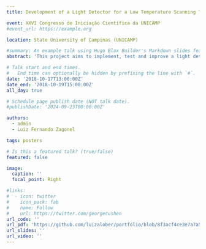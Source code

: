 ```yaml
---
title: Development of a Light Detector for a Low Temperature Scanning Tunneling Microscope

event: XXVI Congresso de Iniciação Científica da UNICAMP
#event_url: https://example.org

location: State University of Campinas (UNICAMP)

#summary: An example talk using Hugo Blox Builder's Markdown slides feature.
abstract: 'This project aims to implement, test and improve a light detection system that will be installed in a Scanning Tunneling Microscope operating at Low Temperatures (LT-STM). This system is made of a parabolic mirror, a converging lens and an optical fiber bundle. The challenge will be to aligning these elements with sub-micrometric precision and develop alignment protocols to align the mirror with respect to the tunnel junction. Such procedures are crucial to the Young Investigators Project that funds the purchase of the LT-STM and which the final objective is the study of the luminescence of nanostructured semiconductors.'

# Talk start and end times.
#   End time can optionally be hidden by prefixing the line with `#`.
date: '2018-10-17T13:00:00Z'
date_end: '2018-10-19T15:00:00Z'
all_day: true

# Schedule page publish date (NOT talk date).
#publishDate: '2024-09-23T00:00:00Z'

authors:
  - admin
  - Luiz Fernando Zagonel

tags: posters

# Is this a featured talk? (true/false)
featured: false

image:
  caption: ''
  focal_point: Right

#links:
#  - icon: twitter
#    icon_pack: fab
#    name: Follow
#    url: https://twitter.com/georgecushen
url_code: ''
url_pdf: 'https://github.com/luizalober/portfolio/blob/8f3acf4ce3e7a7a58d65fb5faa1ed606baa74f3a/static/uploads/certificates/Certificado%20-%20Autor%20Luiza%20Lober%20de%20Souza%20Piva.pdf'
url_slides: ''
url_video: ''
---
```

